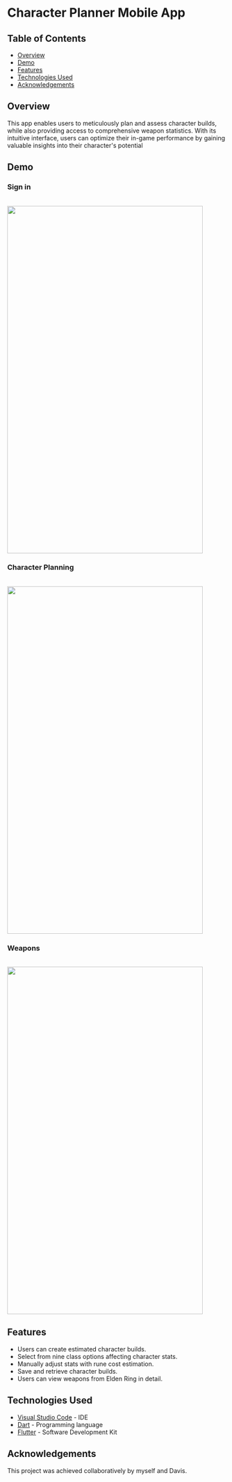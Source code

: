 # Character Planner Mobile App

## Table of Contents
- [Overview](#overview)
- [Demo](#demo)
- [Features](#features)
- [Technologies Used](#technologies-used)
- [Acknowledgements](#acknowledgements)

## Overview
This app enables users to meticulously plan and assess character builds, while also providing access to comprehensive weapon statistics. With its intuitive interface, users can optimize their in-game performance by gaining valuable insights into their character's potential


## Demo
### Sign in 
<br />
<img src="https://github.com/HajarFarag/Character-Planner-Mobile-App/assets/103531166/a25508ed-c269-4025-938d-f48eba4f96e3" width="450" height="800" />

### Character Planning 
<br />
<img src="https://github.com/HajarFarag/Character-Planner-Mobile-App/assets/103531166/5d6d3727-41b7-48cb-9cf2-eff032e19826" width="450" height="800" />

### Weapons
<br />
<img src="https://github.com/HajarFarag/Character-Planner-Mobile-App/assets/103531166/bd06836c-11fd-4514-a6a5-dfea11ce18c6" width="450" height="800" />
<br />


## Features
- Users can create estimated character builds.
- Select from nine class options affecting character stats.
- Manually adjust stats with rune cost estimation.
- Save and retrieve character builds.
- Users can view weapons from Elden Ring in detail.

## Technologies Used
- [Visual Studio Code](https://code.visualstudio.com "Visual Studio Code's Homepage") - IDE
- [Dart](https://dart.dev/ "Dart's Homepage") - Programming language
- [Flutter](https://docs.flutter.dev/ "Flutter's Homepage") - Software Development Kit

## Acknowledgements
This project was achieved collaboratively by myself and Davis.
